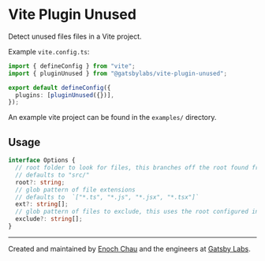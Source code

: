 # Vite Plugin Unused

Detect unused files files in a Vite project.

Example `vite.config.ts`:

```ts
import { defineConfig } from "vite";
import { pluginUnused } from "@gatsbylabs/vite-plugin-unused";

export default defineConfig({
  plugins: [pluginUnused({})],
});
```

An example vite project can be found in the `examples/` directory.

## Usage

```ts
interface Options {
  // root folder to look for files, this branches off the root found from your vite config
  // defaults to "src/"
  root?: string;
  // glob pattern of file extensions
  // defaults to  `["*.ts", "*.js", "*.jsx", "*.tsx"]`
  ext?: string[];
  // glob pattern of files to exclude, this uses the root configured in this plugins options.
  exclude?: string[];
}
```

---

Created and maintained by [Enoch Chau](https://enochchau.com) and the engineers at [Gatsby Labs](https://gatsby.events).
